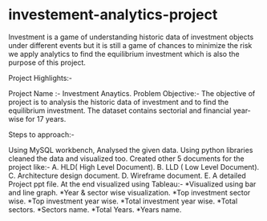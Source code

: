 # investement-analytics-project
Investment is a game of understanding historic data of investment objects under different events but it is still a game of chances to minimize the risk we apply analytics to find the equilibrium investment which is also the purpose of this project.

Project Highlights:-

Project Name :- Investment Anaytics. Problem Objective:- The objective of project is to analysis the historic data of investment and to find the equilibrium investment. The dataset contains sectorial and financial year-wise for 17 years.

Steps to approach:-

Using MySQL workbench, Analysed the given data. Using python libraries cleaned the data and visualized too. Created other 5 documents for the project like:- A. HLD( High Level Document). B. LLD ( Low Level Document). C. Architecture design document. D. Wireframe document. E. A detailed Project ppt file. At the end visualized using Tableau:- *Visualized using bar and line graph. *Year & sector wise visualization. *Top investment sector wise. *Top investment year wise. *Total investment year wise. *Total sectors. *Sectors name. *Total Years. *Years name.
